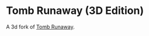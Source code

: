 Tomb Runaway (3D Edition)
=========================

A 3d fork of [Tomb Runaway](https://github.com/yuripourre/runaway).
